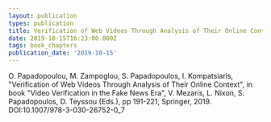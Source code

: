 ```yaml
---
layout: publication
types: publication
title: Verification of Web Videos Through Analysis of Their Online Context
date: 2019-10-15T16:23:00.000Z
tags: book_chapters
publication_date: '2019-10-15'
---
```

O. Papadopoulou, M. Zampoglou, S. Papadopoulos, I. Kompatsiaris, "Verification of Web Videos Through Analysis of Their Online Context", in book "Video Verification in the Fake News Era", V. Mezaris, L. Nixon, S. Papadopoulos, D. Teyssou (Eds.), pp 191-221, Springer, 2019. DOI:10.1007/978-3-030-26752-0_7
